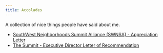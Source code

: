 ```yaml
---
title: Accolades
---
```


A collection of nice things people have said about me.
* [SouthWest Neighborhoods Summit Alliance (SWNSA) - Appreciation Letter](https://drive.google.com/open%3Fid=1ZevuGzO1lsSES2-rmoyPvBj_SnOgzBxE)
* [The Summit - Executive Director Letter of Recommendation](https://drive.google.com/open?id=1AHTJCH0V3AJK3A7mPgcdXhLUGs4bJaiu)
